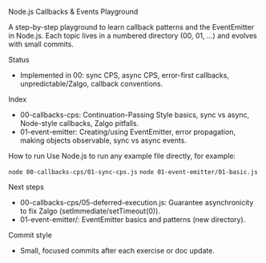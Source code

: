 Node.js Callbacks & Events Playground

A step-by-step playground to learn callback patterns and the EventEmitter in Node.js. Each topic lives in a numbered directory (00, 01, …) and evolves with small commits.

Status
- Implemented in 00: sync CPS, async CPS, error-first callbacks, unpredictable/Zalgo, callback conventions.

Index
- 00-callbacks-cps: Continuation-Passing Style basics, sync vs async, Node-style callbacks, Zalgo pitfalls.
- 01-event-emitter: Creating/using EventEmitter, error propagation, making objects observable, sync vs async events.

How to run
Use Node.js to run any example file directly, for example:

`node 00-callbacks-cps/01-sync-cps.js`
`node 01-event-emitter/01-basic.js`

Next steps
- 00-callbacks-cps/05-deferred-execution.js: Guarantee asynchronicity to fix Zalgo (setImmediate/setTimeout(0)).
- 01-event-emitter/: EventEmitter basics and patterns (new directory).

Commit style
- Small, focused commits after each exercise or doc update.
